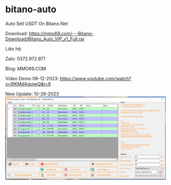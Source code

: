 # bitano-auto

Auto Sell USDT On Bitano.Net

Download: https://mmo69.com/---Bitano-Download/Bitano_Auto_VIP_v1_Full.rar

Liên hệ:

Zalo: 0372.972.971

Blog: MMO69.COM


Video Demo 08-12-2023: https://www.youtube.com/watch?v=9lKMdAgujwQ&t=6


New Update: 10-26-2023
[![Watch the video](bitano.PNG)]([https://youtu.be/vt5fpE0bzSY](https://www.youtube.com/watch?v=9lKMdAgujwQ)https://www.youtube.com/watch?v=9lKMdAgujwQ)
